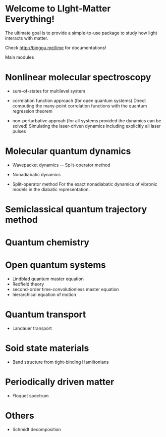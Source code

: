 # Welcome to LIght-Matter Everything!

The ultimate goal is to provide a simple-to-use package to study how light interacts with matter.  

Check http://binggu.me/lime for documentations! 

Main modules

# Nonlinear molecular spectroscopy 
- sum-of-states for multilevel system 

- correlation function approach (for open quantum systems)
Direct computing the many-point correlation functions with the quantum regression theorem 

- non-perturbative approah (for all systems provided the dynamics can be solved) 
Simulating the laser-driven dynamics including explicitly all laser pulses    

# Molecular quantum dynamics 
- Wavepacket dynamics 
-- Split-operator method 

- Nonadiabatic dynamics 
- Split-operator method 
For the exact nonadiabatic dynamics of vibronic models in the diabatic representation. 

# Semiclassical quantum trajectory method 

# Quantum chemistry 

# Open quantum systems 
- Lindblad quantum master equation
- Redfield theory  
- second-order time-convolutionless master equation 
- hierarchical equation of motion 

# Quantum transport 
- Landauer transport 

# Soid state materials 
- Band structure from tight-binding Hamiltonians 

# Periodically driven matter 
- Floquet spectrum 

# Others 
- Schmidt decomposition 





